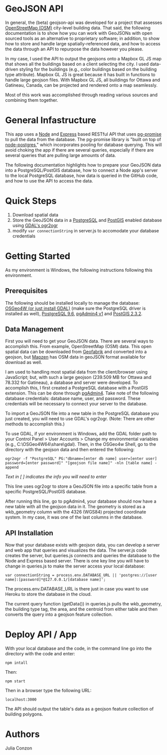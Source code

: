 # GeoJSON API

In general, the (beta) geojson-api was developed for a project that assesses [OpenStreetMap (OSM)](openstreetmap.org) city-level building data. That said, the following documentation is to show how you can work with GeoJSONs with open sourced tools as an alternative to proprietary software; in addition, to show how to store and handle large spatially-referenced data, and how to access the data through an API to repurpose the data however you please. 

In my case, I used the API to output the geojsons onto a Mapbox GL JS map that shows all the buildings based on a client selecting the city. I used data-driven styling for the buildings (e.g., color buildings based on the building type attribute). Mapbox GL JS is great because it has built in functions to handle large geojson files. With Mapbox GL JS, all buildings for Ottawa and Gatineau, Canada, can be projected and rendered onto a map seamlessly. 

Most of this work was accomplished through reading various sources and combining them together. 

# General Infastructure 

This app uses a [Node](nodejs.org/en/) and [Express](expressjs.com) based RESTful API that uses [pg-promise](github.com/vitaly-t/pg-promise) to pull the data from the database. The pg-promise library is "built on top of [node-postgres](github.com/brianc/node-postgres)," which incorporates pooling for database querying. This will avoid choking the app if there are several queries, especially if there are several queries that are pulling large amounts of data. 

The following documentation highlights how to prepare your GeoJSON data into a PostgreSQL/PostGIS database, how to connect a Node app's server to the local PostgreSQL database, how data is queried in the GitHub code, and how to use the API to access the data. 

# Quick Steps

1. Download spatial data
2. Store the GeoJSON data in a [PostgreSQL](www.postgresql.org) and [PostGIS](postgis.net) enabled database using [GDAL's ogr2ogr](www.gdal.org/ogr2ogr.html)
3. modify `var connectionString` in server.js to accomodate your database credentials

# Getting Started

As my environment is Windows, the following instructions following this environment. 

## Prerequisites

The following should be installed locally to manage the database: [OSGeo4W (or just install GDAL)](trac.osgeo.org/osgeo4w/) (make sure the PostgreSQL driver is installed as well), [PostgreSQL 9.6](postgresql.org.download/), [pgAdmin4 v1](pgadmin.org/download/pgadmin-4-windows/) and [PostGIS 2.3.2](postgis.net/install/). 

## Data Management

First you will need to get your GeoJSON data. There are several ways to accomplish this. From example, OpenStreetMap (OSM) data. This open spatial data can be downloaded from [Geofabrik](www.geofabrik.de/data/download.html) and converted into a geojson, but [Mapzen](https://mapzen.com/data/metro-extracts/) has OSM data in geoJSON format available for download as well. 

I am used to handling most spatial data from the client/browser using JavaScript; but, with such a large geojson (239.509 MB for Ottawa and 78.332 for Gatineau), a database and server were developed. To accomplish this, I first created a PostgreSQL database with a PostGIS extension. This can be done through [pgAdmin4](pgadmin.org/docs/pgadmin4/1.x/). Take note of the following database credentials: database name, user, and password. These credentials will be necessary to connect your server to the database.

To import a GeoJSON file into a new table in the PostgreSQL database you just created, you will need to use GDAL's ogr2ogr. (Note: There are other methods to accomplish this.) 

To use GDAL, if yor environment is Windows, add the GDAL folder path to your Control Panel > User Accounts > Change my environmental variables (e.g., C:\OSGeo4W64\share\gdal). Then, in the OSGeo4w Shell, go to the directory with the geojson data and then entered the following:

    ogr2ogr -f "PostgreSQL" PG:"dbname=[enter db name] user=[enter user] password=[enter password]" "[geojson file name]" -nln [table name] -append

*Text in [ ] indicates the info you will need to enter*

This line uses ogr2ogr to store a GeoJSON file into a specific table from a specific PostgreSQL/PostGIS database. 

After running this line, go to pgAdmin4, your database should now have a new table with all the geojson data in it. The geometry is stored as a wkb_geometry column with the 4326 (WGS84) projected coordinate system. In my case, it was one of the last columns in the database.

## API Installation

Now that your database exists with geojson data, you can develop a server and web app that queries and visualizes the data. The server.js code creates the server, but queries.js connects and queries the database to the Node and Express based server. There is one key line you will have to change in queries.js to make the server access your local database: 

    var connectionString = process.env.DATABASE_URL || 'postgres://[user name]:[password]*@127.0.0.1/[database name]';

The process.env.DATABASE_URL is there just in case you want to use Heroku to store the database in the cloud.

The current query function (getData()) in queries.js pulls the wkb_geometry, the building type tag, the area, and the centroid from either table and then converts the query into a geojson feature collection.

# Deploy API / App

With your local database and the code, in the command line go into the directory with the code and enter:
	
	npm intall
	
Then: 

    npm start

Then in a browser type the following URL:

	localhost:3000

The API should output the table's data as a geojson feature collection of building polygons.

# Authors

Julia Conzon




